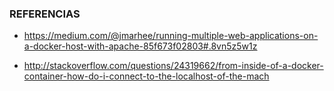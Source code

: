 

### REFERENCIAS

- https://medium.com/@jmarhee/running-multiple-web-applications-on-a-docker-host-with-apache-85f673f02803#.8vn5z5w1z

- http://stackoverflow.com/questions/24319662/from-inside-of-a-docker-container-how-do-i-connect-to-the-localhost-of-the-mach

